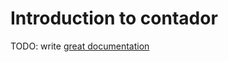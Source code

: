 # Introduction to contador

TODO: write [great documentation](http://jacobian.org/writing/what-to-write/)
